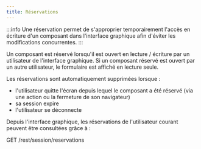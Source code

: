 ```yaml
---
title: Réservations
---
```


:::info
Une réservation permet de s'approprier temporairement l'accès en écriture d'un composant dans l'interface graphique afin d'éviter les modifications concurrentes.
:::


Un composant est réservé lorsqu'il est ouvert en lecture / écriture par un utilisateur de l'interface graphique.
Si un composant réservé est ouvert par un autre utilisateur, le formulaire est affiché en lecture seule.


Les réservations sont automatiquement supprimées lorsque : 

* l'utilisateur quitte l'écran depuis lequel le composant a été réservé (via une action ou la fermeture de son navigateur)
* sa session expire
* l'utilisateur se déconnecte

Depuis l'interface graphique, les réservations de l'utilisateur courant peuvent être consultées grâce à : 

GET /rest/session/reservations